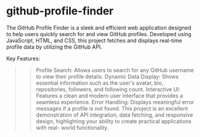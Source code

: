 # github-profile-finder

The GitHub Profile Finder is a sleek and efficient web application designed to help users quickly search for and view GitHub profiles. Developed using JavaScript, HTML, and CSS, this project fetches and displays real-time profile data by utilizing the GitHub API.

Key Features:

>> Profile Search: Allows users to search for any GitHub username to view their profile details.
>> Dynamic Data Display: Shows essential information such as the user's avatar, bio, repositories, followers, and following count.
>> Interactive UI: Features a clean and modern user interface that provides a seamless experience.
>> Error Handling: Displays meaningful error messages if a profile is not found.
>> This project is an excellent demonstration of API integration, data fetching, and responsive design, highlighting your ability to create practical applications with real-      world functionality.

